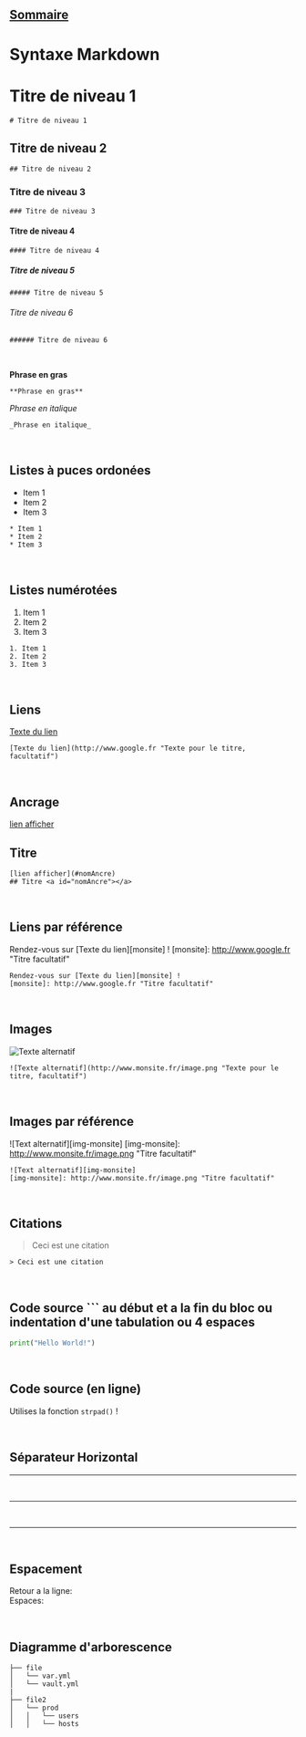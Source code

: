 ## [Sommaire](README.md)

# Syntaxe Markdown

# Titre de niveau 1

    # Titre de niveau 1

## Titre de niveau 2

    ## Titre de niveau 2

### Titre de niveau 3

    ### Titre de niveau 3

#### Titre de niveau 4

    #### Titre de niveau 4

##### Titre de niveau 5

    ##### Titre de niveau 5

###### Titre de niveau 6

    ###### Titre de niveau 6

<br>

**Phrase en gras**

    **Phrase en gras**

_Phrase en italique_

    _Phrase en italique_

<br>

## Listes à puces ordonées

* Item 1
* Item 2
* Item 3

```
* Item 1
* Item 2
* Item 3
```

<br>

## Listes numérotées

1. Item 1
2. Item 2
3. Item 3

```
1. Item 1
2. Item 2
3. Item 3
```

<br>

## Liens

[Texte du lien](http://www.google.fr "Texte pour le titre, facultatif")

    [Texte du lien](http://www.google.fr "Texte pour le titre, facultatif")

<br>

## Ancrage

[lien afficher](#nomAncre)
## Titre <a id="nomAncre"></a>

    [lien afficher](#nomAncre)
    ## Titre <a id="nomAncre"></a>

<br>

## Liens par référence

Rendez-vous sur [Texte du lien][monsite] !
[monsite]: http://www.google.fr "Titre facultatif"

    Rendez-vous sur [Texte du lien][monsite] !
    [monsite]: http://www.google.fr "Titre facultatif"

<br>

## Images

![Texte alternatif](http://www.monsite.fr/image.png "Texte pour le titre, facultatif")

    ![Texte alternatif](http://www.monsite.fr/image.png "Texte pour le titre, facultatif")

<br>


## Images par référence

![Text alternatif][img-monsite]
[img-monsite]: http://www.monsite.fr/image.png "Titre facultatif"

    ![Text alternatif][img-monsite]
    [img-monsite]: http://www.monsite.fr/image.png "Titre facultatif"

<br>

## Citations

> Ceci est une citation

    > Ceci est une citation

<br>

## Code source ```<LANGAGE> au début et a la fin du bloc ou indentation d'une tabulation ou 4 espaces

```python
print("Hello World!")
```    

<br>

## Code source (en ligne)

Utilises la fonction `strpad()` !

<br>

## Séparateur Horizontal
---

<br>

* * *

<br>

- - -

<br>

## Espacement

Retour a la ligne: <br/>
Espaces: &nbsp;

<br>

## Diagramme d'arborescence

    ├── file
    │   └── var.yml
    │   └── vault.yml
    |
    ├── file2
    │   └── prod
    │   │   └── users
    │   │   └── hosts